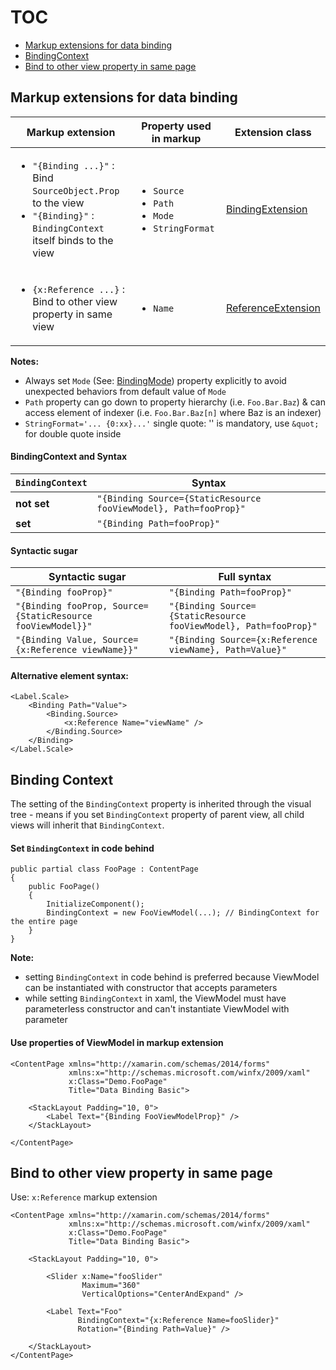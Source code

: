 # TOC
* [Markup extensions for data binding](#markup-extensions-for-data-binding)
* [BindingContext](#binding-context)
* [Bind to other view property in same page](#bind-to-other-view-property-in-same-page)


## Markup extensions for data binding
| Markup extension | Property used in markup | Extension class |
|------------------|-------------------------|-----------------|
|<ul><li>`"{Binding ...}"` : Bind `SourceObject.Prop` to the view</li><li>`"{Binding}"` : `BindingContext` itself binds to the view</li></ul> | <ul><li>`Source`</li><li>`Path`</li><li>`Mode`</li><li>`StringFormat`</li></ul> | [BindingExtension](https://docs.microsoft.com/en-us/dotnet/api/xamarin.forms.xaml.bindingextension) |
| <ul><li>`{x:Reference ...}` : Bind to other view property in same view</li></ul> | <ul><li>`Name`</li></ul> | [ReferenceExtension](https://docs.microsoft.com/en-us/dotnet/api/xamarin.forms.xaml.referenceextension) |

**Notes:**
* Always set `Mode` (See: [BindingMode](https://docs.microsoft.com/en-us/dotnet/api/xamarin.forms.bindingmode?view=xamarin-forms)) property explicitly to avoid unexpected behaviors from default value of `Mode`
* `Path` property can go down to property hierarchy (i.e. `Foo.Bar.Baz`) & can access element of indexer (i.e. `Foo.Bar.Baz[n]` where Baz is an indexer)
*  `StringFormat='... {0:xx}...'` single quote: '' is mandatory, use `&quot;` for double quote inside

#### BindingContext and Syntax
| `BindingContext` | Syntax |
|------------------|--------|
| **not set** | `"{Binding Source={StaticResource fooViewModel}, Path=fooProp}"` |
| **set** | `"{Binding Path=fooProp}"` |

#### Syntactic sugar
| Syntactic sugar | Full syntax |
|-----------------|-------------|
| `"{Binding fooProp}"` | `"{Binding Path=fooProp}"` |
| `"{Binding fooProp, Source={StaticResource fooViewModel}}"` | `"{Binding Source={StaticResource fooViewModel}, Path=fooProp}"` |
| `"{Binding Value, Source={x:Reference viewName}}"` | `"{Binding Source={x:Reference viewName}, Path=Value}"` |

#### Alternative element syntax:
```
<Label.Scale>
	<Binding Path="Value">
		<Binding.Source>
			<x:Reference Name="viewName" />
		</Binding.Source>
	</Binding>
</Label.Scale>
```

## Binding Context
The setting of the `BindingContext` property is inherited through the visual tree - means if you set `BindingContext` property of parent view, all child views will inherit that `BindingContext`.

#### Set `BindingContext` in code behind
```
public partial class FooPage : ContentPage
{
    public FooPage()
    {
        InitializeComponent();
        BindingContext = new FooViewModel(...); // BindingContext for the entire page
    }
}
```
**Note:**
* setting `BindingContext` in code behind is preferred because ViewModel can be instantiated with constructor that accepts parameters
* while setting `BindingContext` in xaml, the ViewModel must have parameterless constructor and can't instantiate ViewModel with parameter

#### Use properties of ViewModel in markup extension
```
<ContentPage xmlns="http://xamarin.com/schemas/2014/forms"
             xmlns:x="http://schemas.microsoft.com/winfx/2009/xaml"
             x:Class="Demo.FooPage"
             Title="Data Binding Basic">
             
    <StackLayout Padding="10, 0">
        <Label Text="{Binding FooViewModelProp}" />
    </StackLayout>
    
</ContentPage>
```

## Bind to other view property in same page
Use: `x:Reference` markup extension
```
<ContentPage xmlns="http://xamarin.com/schemas/2014/forms"
             xmlns:x="http://schemas.microsoft.com/winfx/2009/xaml"
             x:Class="Demo.FooPage"
             Title="Data Binding Basic">
             
    <StackLayout Padding="10, 0">

        <Slider x:Name="fooSlider"
                Maximum="360"
                VerticalOptions="CenterAndExpand" />
    
        <Label Text="Foo"
               BindingContext="{x:Reference Name=fooSlider}"
               Rotation="{Binding Path=Value}" />
               
    </StackLayout>
</ContentPage>
```
